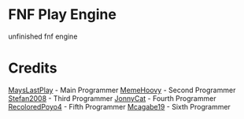 # FNF Play Engine
unfinished fnf engine

# Credits
[MaysLastPlay](https://github.com/MaysLastPlayGithub) - Main Programmer
[MemeHoovy](https://github.com/MemeHovy) - Second Programmer
[Stefan2008](https://github.com/Stefan2008Github) - Third Programmer
[JonnyCat](https://github.com/JonnyCatMeow) - Fourth Programmer
[RecoloredPoyo4](https://github.com/Poyo2007) - Fifth Programmer
[Mcagabe19](https://github/mcagabe19) - Sixth Programmer
